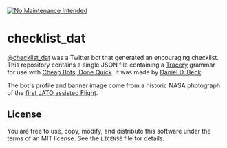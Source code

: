 [![No Maintenance Intended](http://unmaintained.tech/badge.svg)](http://unmaintained.tech/)

# checklist_dat

[@checklist_dat](http://twitter.com/checklist_dat) was a Twitter bot that generated an encouraging checklist.
This repository contains a single JSON file containing a [Tracery](https://github.com/galaxykate/tracery) grammar for use with [Cheap Bots, Done Quick](http://cheapbotsdonequick.com/).
It was made by [Daniel D. Beck](http://ddbeck.com/).

The bot's profile and banner image come from a historic NASA photograph of the [first JATO assisted Flight](https://www.flickr.com/photos/nasacommons/4857945683/in/photolist-8phf1c).


## License

You are free to use, copy, modify, and distribute this software under the terms of an MIT license. See the `LICENSE` file for details.
